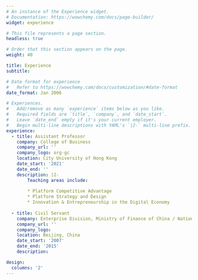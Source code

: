 ```yaml
---
# An instance of the Experience widget.
# Documentation: https://wowchemy.com/docs/page-builder/
widget: experience

# This file represents a page section.
headless: true

# Order that this section appears on the page.
weight: 40

title: Experience
subtitle:

# Date format for experience
#   Refer to https://wowchemy.com/docs/customization/#date-format
date_format: Jan 2006

# Experiences.
#   Add/remove as many `experience` items below as you like.
#   Required fields are `title`, `company`, and `date_start`.
#   Leave `date_end` empty if it's your current employer.
#   Begin multi-line descriptions with YAML's `|2-` multi-line prefix.
experience:
  - title: Assistant Professor
    company: College of Business
    company_url: ''
    company_logo: org-gc
    location: City University of Hong Kong
    date_start: '2021'
    date_end: ''
    description: |2-
        Teaching areas include:
        
        * Platform Competitive Advantage
        * Platform Strategy and Design
        * Innovation & Entrepreneurship in the Digital Economy
        
  - title: Civil Servant
    company: Enterprise Division, Ministry of Finance of China / National Economic Zone
    company_url: ''
    company_logo: 
    location: Beijing, China
    date_start: '2007'
    date_end: '2015'
    description: 

design:
  columns: '2'
---
```

